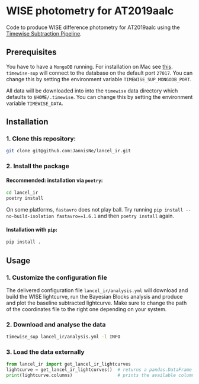 # WISE photometry for AT2019aalc

Code to produce WISE difference photometry for AT2019aalc using the
[Timewise Subtraction Pipeline](https://jannisnecker.pages.desy.de/timewise_sup/docs/index.html).

## Prerequisites

You have to have a `MongoDB` running. For installation on Mac see 
[this](https://www.mongodb.com/docs/manual/tutorial/install-mongodb-on-os-x/). 
`timewise-sup` will connect to the database on the default port `27017`. 
You can change this by setting the environment variable `TIMEWISE_SUP_MONGODB_PORT`.

All data will be downloaded into into the `timewise` data directory which defaults to 
`$HOME/.timewise`. You can change this by setting the environment variable `TIMEWISE_DATA`.

## Installation

### 1. Clone this repository:

```bash
git clone git@github.com:JannisNe/lancel_ir.git
```

### 2. Install the package

#### Recommended: installation via `poetry`:

```bash
cd lancel_ir
poetry install
```
On some platforms, `fastavro` does not play ball. Try running `pip install --no-build-isolation fastavro==1.6.1` 
and then `poetry install` again.

#### Installation with `pip`:

```bash
pip install .
```


## Usage

### 1. Customize the configuration file
The delivered configuration file `lancel_ir/analysis.yml` will download and build the WISE lightcurve,
run the Bayesian Blocks analysis and produce and plot the baseline subtracted lightcurve.
Make sure to change the path of the coordinates file to the right one depending on your system.

### 2. Download and analyse the data

```bash
timewise_sup lancel_ir/analysis.yml -l INFO
```

### 3. Load the data externally

```python
from lancel_ir import get_lancel_ir_lightcurves
lightcurve = get_lancel_ir_lightcurves()  # returns a pandas.DataFrame
print(lightcurve.columns)                 # prints the available columns
```